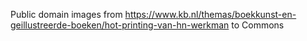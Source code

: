 Public domain images from https://www.kb.nl/themas/boekkunst-en-geillustreerde-boeken/hot-printing-van-hn-werkman to Commons
